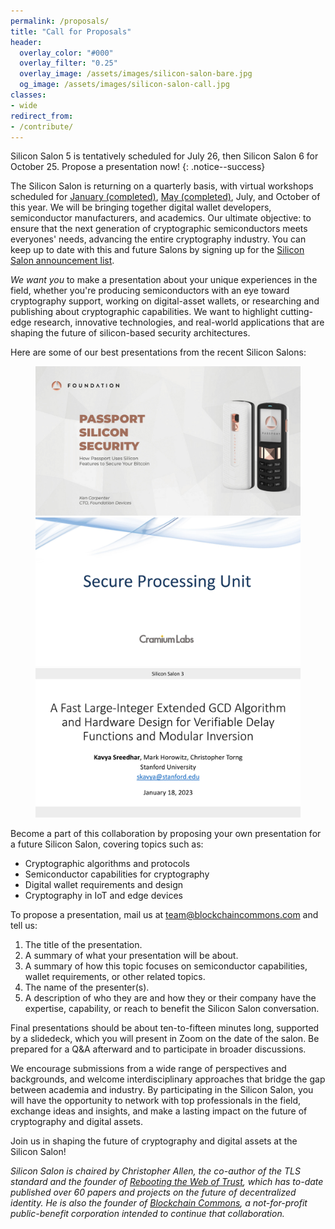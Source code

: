 ```yaml
---
permalink: /proposals/
title: "Call for Proposals"
header:
  overlay_color: "#000"
  overlay_filter: "0.25"
  overlay_image: /assets/images/silicon-salon-bare.jpg
  og_image: /assets/images/silicon-salon-call.jpg
classes:
- wide
redirect_from:
- /contribute/
---
```


Silicon Salon 5 is tentatively scheduled for July 26, then Silicon Salon 6 for October 25. Propose a presentation now!
{: .notice--success}

The Silicon Salon is returning on a quarterly basis, with virtual workshops scheduled for [January (completed)](https://www.siliconsalon.info/salon3/), [May (completed)](https://www.siliconsalon.info/salon4/), July, and October of this year. We will be bringing together digital wallet developers, semiconductor manufacturers, and academics. Our ultimate objective: to ensure that the next generation of cryptographic semiconductors meets everyones' needs, advancing the entire cryptography industry. You can keep up to date with this and future Salons by signing up for the [Silicon Salon announcement list](/subscribe/).

_We want you_ to make a presentation about your unique experiences in the field, whether you're producing semiconductors with an eye toward cryptography support, working on digital-asset wallets, or researching and publishing about cryptographic capabilities. We want to highlight cutting-edge research, innovative technologies, and real-world applications that are shaping the future of silicon-based security architectures. 

Here are some of our best presentations from the recent Silicon Salons:

<figure class="third">
  <a href="https://www.youtube.com/watch?v=ZCZ_dwui-X0"><img src="/assets/silicon-salon-2/presentations/foundation-presentation.jpg"></a>
  <a href="https://www.youtube.com/watch?v=r4PxckECvpo"><img src="/assets/silicon-salon-3/presentations/cramium-presentation.jpg"></a>
  <a href="https://www.youtube.com/watch?v=liMA-8zmu1E"><img src="/assets/silicon-salon-3/presentations/sreedhar-presentation.jpg"></a>
</figure>

Become a part of this collaboration by proposing your own presentation for a future Silicon Salon, covering topics such as:

* Cryptographic algorithms and protocols
* Semiconductor capabilities for cryptography
* Digital wallet requirements and design
* Cryptography in IoT and edge devices

To propose a presentation, mail us at [team@blockchaincommons.com](mailto:team@blockchaincommons.com) and tell us:

1. The title of the presentation.
2. A summary of what your presentation will be about.
3. A summary of how this topic focuses on semiconductor capabilities, wallet requirements, or other related topics.
4. The name of the presenter(s). 
5. A description of who they are and how they or their company have the expertise, capability, or reach to benefit the Silicon Salon conversation.

Final presentations should be about ten-to-fifteen minutes long, supported by a slidedeck, which you will present in Zoom on the date of the salon. Be prepared for a Q&A afterward and to participate in broader discussions.

We encourage submissions from a wide range of perspectives and backgrounds, and welcome interdisciplinary approaches that bridge the gap between academia and industry. By participating in the Silicon Salon, you will have the opportunity to network with top professionals in the field, exchange ideas and insights, and make a lasting impact on the future of cryptography and digital assets.

Join us in shaping the future of cryptography and digital assets at the Silicon Salon!

_Silicon Salon is chaired by Christopher Allen, the co-author of the TLS standard and the founder of [Rebooting the Web of Trust](https://www.weboftrust.info/), which has to-date published over 60 papers and projects on the future of decentralized identity. He is also the founder of [Blockchain Commons](https://www.blockchaincommons.com/), a not-for-profit public-benefit corporation intended to continue that collaboration._
